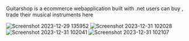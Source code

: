 Guitarshop is a ecommerce webapplication built with .net 
users can buy , trade their musical instruments here

![Screenshot 2023-12-29 135952](https://github.com/smr1897/Guitar_Shop-.Net-Blazor-/assets/104346441/fd6c4f79-6daf-45cc-b926-fb103dc1c85e)
![Screenshot 2023-12-31 102028](https://github.com/smr1897/Guitar_Shop-.Net-Blazor-/assets/104346441/fd1d1aa4-1e47-4e4a-897f-ca3df8e520fb)
![Screenshot 2023-12-31 102041](https://github.com/smr1897/Guitar_Shop-.Net-Blazor-/assets/104346441/0ad56253-5958-443a-8ece-2ba2e899092a)
![Screenshot 2023-12-31 102107](https://github.com/smr1897/Guitar_Shop-.Net-Blazor-/assets/104346441/6b2344f0-e3b0-4115-bf72-f17c2de74e93)
